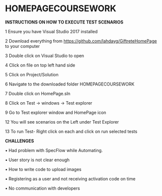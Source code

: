 # HOMEPAGECOURSEWORK

**INSTRUCTIONS ON HOW TO EXECUTE TEST SCENARIOS**

1 Ensure you have Visual Studio 2017 installed

2 Download everything from https://github.com/lahdayg/GiftreteHomePage to your computer

3 Double click on Visual Studio to open

4 Click on file on top left hand side

5 Click on Project/Solution

6 Navigate to the downloaded folder HOMEPAGECOURSEWORK

7 Double click on HomePage.sln

8 Click on Test -> windows -> Test explorer

9 Go to Test explorer window and HomePage icon

12 You will see scenarios on the Left under Test Explorer 

13 To run Test- Right click on each and click on run selected tests

**CHALLENGES**

•	Had problem with SpecFlow while Automating.

•	User story is not clear enough

•	How to write code to upload images

•	Registering as a user and not receiving activation code on time

•	No communication with developers


